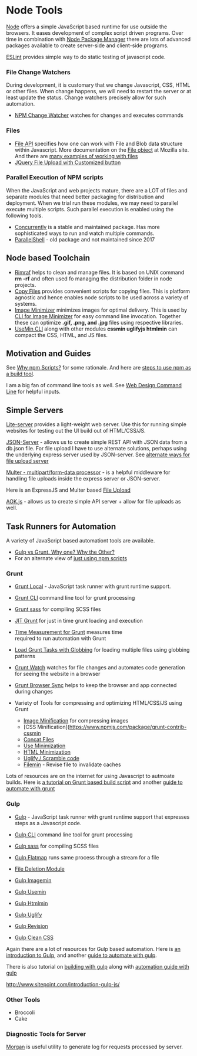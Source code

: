 # Node Tools
[Node](https://nodejs.org) offers a simple JavaScript based runtime for use outside the browsers.
It eases development of complex script driven programs.
Over time in combination with [Node Package Manager](https://npmjs.org) there are
lots of advanced packages available to create server-side and client-side programs.

[ESLint](https://eslint.org/docs/2.13.1/user-guide/configuring) provides simple way to do static testing of javascript code.

### File Change Watchers
During development, it is customary that we change Javascript, CSS, HTML or other files.
When change happens, we will need to restart the server or at least update the status.
Change watchers precisely allow for such automation.

- [NPM Change Watcher](https://www.npmjs.com/package/onchange) watches for changes and executes commands


### Files
- [File API](https://w3c.github.io/FileAPI/) specifies how one can work with File and Blob data structure within Javascript. More documentation on the [File object](https://developer.mozilla.org/en-US/docs/Web/API/File) at Mozilla site. And there are [many examples of working with files](https://developer.mozilla.org/en-US/docs/Web/API/File/Using_files_from_web_applications)
- [JQuery File Upload with Customized button](https://github.com/blueimp/jQuery-File-Upload/wiki/Multiple-File-Input-Fields-in-One-Form)


### Parallel Execution of NPM scripts
When the JavaScript and web projects mature, there are a LOT of files
and separate modules that need better packaging for distribution and deployment.
When we trial run these modules, we may need to parallel execute multiple scripts.
Such parallel execution is enabled using the following tools.

  - [Concurrently](https://github.com/kimmobrunfeldt/concurrently) is a stable and maintained package.
  Has more sophisticated ways to run and watch multiple commands.
  - [ParallelShell](https://www.npmjs.com/package/parallelshell) - old package and not maintained since 2017

## Node based Toolchain
- [Rimraf](https://www.npmjs.com/package/rimraf) helps to clean and manage files.
It is based on UNIX command **rm -rf** and often used fo managing the
distribution folder in node projects.
- [Copy Files](https://www.npmjs.com/package/copyfiles) provides convenient scripts
for copying files. This is platform agnostic and hence enables node scripts to be
used across a variety of systems.
- [Image Minimizer](https://www.npmjs.com/package/imagemin) minimizes images for optimal delivery.
This is used by [CLI for Image Minimizer](https://github.com/imagemin/imagemin-cli) for
easy command line invocation. Together these can optimize **.gif, .png, and .jpg** files
using respective libraries.
- [UseMin CLI](https://www.npmjs.com/package/usemin-cli) along with other modules
**cssmin uglifyjs htmlmin** can compact the CSS, HTML, and JS files.

## Motivation and Guides
See [Why npm Scripts?](https://css-tricks.com/why-npm-scripts/) for some rationale.
And here are [steps to use npm as a build tool](https://www.keithcirkel.co.uk/how-to-use-npm-as-a-build-tool/).

I am a big fan of command line tools as well. See [Web Design Command Line](https://webdesign.tutsplus.com/series/the-command-line-for-web-design--cms-777) for helpful inputs.

## Simple Servers
[Lite-server](https://www.npmjs.com/package/lite-server) provides a light-weight web server.
Use this for running simple websites for testing out the UI build out of HTML/CSS/JS.

[JSON-Server](https://github.com/typicode/json-server) - allows us to create
simple REST API with JSON data from a db.json file.
For file upload I have to use alternate solutions, perhaps using the underlying
express server used by JSON-server. See [alternate ways for file upload server](https://github.com/typicode/json-server/issues/528)

[Multer - multipart/form-data processor](https://www.npmjs.com/package/multer) - is a helpful
 middleware for handling file uploads inside the express server or JSON-server.

Here is an ExpressJS and Multer based
 [File Upload](https://bezkoder.com/node-js-express-file-upload/)

[AOK.js](https://github.com/apporoad/aok.js) - allows us to create simple API server + allow for file uploads as well.

## Task Runners for Automation
A variety of JavaScript based automationt tools are available.

- [Gulp vs Grunt. Why one? Why the Other?](https://medium.com/@preslavrachev/gulp-vs-grunt-why-one-why-the-other-f5d3b398edc4)
- For an alternate view of [just using npm scripts](https://medium.freecodecamp.com/why-i-left-gulp-and-grunt-for-npm-scripts-3d6853dd22b8)


### Grunt

 - [Grunt Local](https://gruntjs.com/) - JavaScript task runner with grunt runtime support.
 - [Grunt CLI](https://www.npmjs.com/package/grunt-cli) command line tool for grunt processing

 - [Grunt sass](https://www.npmjs.com/package/grunt-sass) for compiling SCSS files
 - [JIT Grunt](https://www.npmjs.com/package/jit-grunt) for just in time grunt loading and execution
 - [Time Measurement for Grunt](https://www.npmjs.com/package/jit-grunt) measures time  
 required to run automation with Grunt
 - [Load Grunt Tasks with Globbing](https://www.npmjs.com/package/load-grunt-tasks) for loading multiple files using globbing patterns

 - [Grunt Watch](https://www.npmjs.com/package/grunt-contrib-watch) watches for file changes and automates code generation for seeing the website in a browser
- [Grunt Browser Sync](https://www.npmjs.com/package/grunt-browser-sync) helps to keep the browser and app connected during changes

- Variety of Tools for compressing and optimizing HTML/CSS/JS using Grunt
  - [Image Minification](https://www.npmjs.com/package/grunt-contrib-imagemin) for compressing images
  - [CSS Minification](https://www.npmjs.com/package/grunt-contrib-cssmin
  - [Concat Files](https://www.npmjs.com/package/grunt-contrib-concat)
  - [Use Minimization](https://www.npmjs.com/package/grunt-usemin)
  - [HTML Minimization](https://www.npmjs.com/package/grunt-contrib-htmlmin)
  - [Uglify / Scramble code](https://www.npmjs.com/package/grunt-contrib-uglify)
  - [Filemin](https://www.npmjs.com/package/grunt-filerev) - Revise file to invalidate caches

Lots of resources are on the internet for using Javascript to autmoate builds.
Here is [a tutorial on Grunt based build script](http://www.sitepoint.com/writing-awesome-build-script-grunt/) and another [guide to automate with grunt](https://webdesign.tutsplus.com/tutorials/the-command-line-for-web-design-automation-with-grunt--cms-23454)


### Gulp
- [Gulp](https://gulpjs.com/) - JavaScript task runner with grunt runtime support
that expresses steps as a Javascript code.
- [Gulp CLI](https://www.npmjs.com/package/gulp-cli) command line tool for grunt processing
- [Gulp sass](https://www.npmjs.com/package/gulp-sass) for compiling SCSS files
- [Gulp Flatmap](https://www.npmjs.com/package/gulp-flatmap) runs same process through a stream for a file

- [File Deletion Module](https://www.npmjs.com/package/del)
- [Gulp Imagemin](https://www.npmjs.com/package/gulp-imagemin)
- [Gulp Usemin](https://www.npmjs.com/package/gulp-usemin)
- [Gulp Htmlmin](https://www.npmjs.com/package/gulp-htmlmin)
- [Gulp Uglify](https://www.npmjs.com/package/gulp-uglify)
- [Gulp Revision](https://www.npmjs.com/package/gulp-rev)
- [Gulp Clean CSS](https://www.npmjs.com/package/gulp-clean-css)

Again there are a lot of resources for Gulp based automation.
Here is [an introduction to Gulp](http://www.sitepoint.com/introduction-gulp-js/),
and another
[guide to automate with gulp](https://markgoodyear.com/2014/01/getting-started-with-gulp/).

There is also tutorial on [building with gulp](http://www.smashingmagazine.com/2014/06/building-with-gulp/) along with [automation guide with gulp](https://webdesign.tutsplus.com/tutorials/the-command-line-for-web-design-automation-with-gulp--cms-23642)


http://www.sitepoint.com/introduction-gulp-js/

### Other Tools
 - Broccoli
 - Cake



### Diagnostic Tools for Server
[Morgan](https://github.com/expressjs/morgan) is useful utility to generate log
for requests processed by server.
